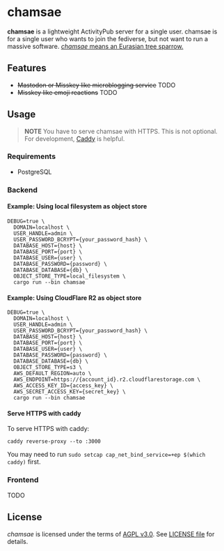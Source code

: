 # chamsae

**chamsae** is a lightweight ActivityPub server for a single user.
chamsae is for a single user who wants to join the fediverse, but not want to run a massive software.
[_chamsae_ means an Eurasian tree sparrow.](https://en.wikipedia.org/wiki/Eurasian_tree_sparrow)

## Features

- ~~Mastodon or Misskey like microblogging service~~ TODO
- ~~Misskey like emoji reactions~~ TODO

## Usage

> **NOTE**
> You have to serve chamsae with HTTPS.
> This is not optional.
> For development, [Caddy](https://caddyserver.com/) is helpful.

### Requirements

- PostgreSQL

### Backend

#### Example: Using local filesystem as object store

```
DEBUG=true \
  DOMAIN=localhost \
  USER_HANDLE=admin \
  USER_PASSWORD_BCRYPT={your_password_hash} \
  DATABASE_HOST={host} \
  DATABASE_PORT={port} \
  DATABASE_USER={user} \
  DATABASE_PASSWORD={password} \
  DATABASE_DATABASE={db} \
  OBJECT_STORE_TYPE=local_filesystem \
  cargo run --bin chamsae
```

#### Example: Using CloudFlare R2 as object store

```
DEBUG=true \
  DOMAIN=localhost \
  USER_HANDLE=admin \
  USER_PASSWORD_BCRYPT={your_password_hash} \
  DATABASE_HOST={host} \
  DATABASE_PORT={port} \
  DATABASE_USER={user} \
  DATABASE_PASSWORD={password} \
  DATABASE_DATABASE={db} \
  OBJECT_STORE_TYPE=s3 \
  AWS_DEFAULT_REGION=auto \
  AWS_ENDPOINT=https://{account_id}.r2.cloudflarestorage.com \
  AWS_ACCESS_KEY_ID={access_key} \
  AWS_SECRET_ACCESS_KEY={secret_key} \
  cargo run --bin chamsae
```

#### Serve HTTPS with caddy

To serve HTTPS with caddy:

```
caddy reverse-proxy --to :3000
```

You may need to run `sudo setcap cap_net_bind_service=+ep $(which caddy)` first.

### Frontend

TODO

## License

_chamsae_ is licensed under the terms of [AGPL v3.0](https://www.gnu.org/licenses/agpl-3.0.html).
See [LICENSE file](./LICENSE) for details.
